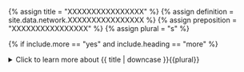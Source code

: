 <!--------------------------------------------- TITLE AND DEFINITION starts -->

{% assign title = "XXXXXXXXXXXXXXXX" %}
{% assign definition = site.data.network.XXXXXXXXXXXXXXXX %}
{% assign preposition = "XXXXXXXXXXXXXXXX" %}
{% assign plural = "s" %}

<!--------------------------------------------- TITLE AND DEFINITION ends -->

{% if include.more == "yes" and include.heading == "more" %}
<details class='detailsCollapsible'><summary class='nobr'>Click to learn more about {{ title | downcase }}{{plural}}
</summary>
{% endif %}

{% if include.heading != "" and include.heading != "more" %}
{{include.heading}} {{title}}
{% endif %}

{% if include.icon != "no" %} 

{% if include.table == "yes" and include.icon != "no" %}
<table class='definitionTable'><tr><td>
{% endif %}

<img src='images/icons/nodes/png{{include.icon}}/{{ title | downcase | replace: " ", "-" }}.png' />

{% if include.table == "yes" and include.icon != "no" %}
</td><td>
{% endif %}

{% endif %}

{% if include.definition == "bold" %}
<strong>{{ definition }}</strong>
{% else %}
{% if include.definition != "no" %}
{{ definition }}
{% endif %}
{% endif %}

{% if include.table == "yes" and include.icon != "no" %}
</td></tr></table>
{% endif %}

{% if include.more == "yes" and include.content == "more" and include.heading != "more" %}
<details class='detailsCollapsible'><summary class='nobr'>Click to learn more about {{ title | downcase }}{{plural}}
</summary>
{% endif %}

{% if include.content != "no" %}

<!--------------------------------------------- CONTENT starts -->The data mine tasks node must reference the definition of a data mine. The node may spawn tasks for each bot in the data mine.<!--------------------------------------------- CONTENT ends -->

{% endif %}

{% if include.more == "yes" and include.content != "more" and include.heading != "more" %}
<details class='detailsCollapsible'><summary class='nobr'>Click to learn more about {{ title | downcase }}{{plural}}
</summary>
{% endif %}

{% if include.adding != "" %}

{{include.adding}} Adding {{preposition}} {{title}} Node

<!--------------------------------------------- ADDING starts -->To add a {{ title | downcase }} node, select *Add {{ title }}* on the parent node menu. This action adds the node but does not establish a reference with any data mine.The smarter use of the node involves using the *Add Missing Data Mine Tasks* option on the parent node menu. This action creates a data mine tasks node for each data mine in the workspace, establishing a reference with the corresponding data mines. This is the first step in the direction of quickly setting up tasks for each bot in a given data mine.{% include note.html content="See the task node definition and the *Adding a Task Node* section for all the details." %}<!--------------------------------------------- ADDING ends -->

{% endif %}

{% if include.configuring != "" %}

{{include.configuring}} Configuring the {{title}}

<!--------------------------------------------- CONFIGURING starts -->Select *Configure* on the menu to access the configuration.```jsonXXXXXXXXXXXXXXXXXXXXXXXXXXXXXXXXXXXXXXXXXXXXXXXXXXXXXX```<!--------------------------------------------- CONFIGURING ends -->

{% endif %}

{% if include.starting != "" %}

{{include.starting}} Starting {{preposition}} {{title}}

<!--------------------------------------------- STARTING starts -->Select *Run All Task Managers* or *Stop All Task Managers* on the menu to start and stop all tasks under this node.<!--------------------------------------------- STARTING ends -->

{% endif %}

{% if include.more == "yes" %}
</details>
{% endif %}